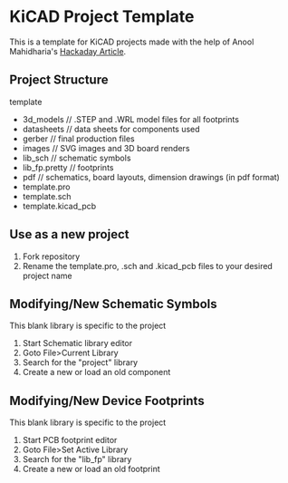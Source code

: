 # KiCAD Project Template

This is a template for KiCAD projects made with the help of Anool Mahidharia's [Hackaday Article](https://hackaday.com/2017/05/18/kicad-best-practises-library-management/).

## Project Structure

template
* 3d_models     // .STEP and .WRL model files for all footprints
* datasheets    // data sheets for components used
* gerber        // final production files
* images        // SVG images and 3D board renders
* lib_sch       // schematic symbols
* lib_fp.pretty // footprints
* pdf           // schematics, board layouts, dimension drawings (in pdf format)
* template.pro
* template.sch
* template.kicad_pcb

## Use as a new project

1. Fork repository
2. Rename the template.pro, .sch and .kicad_pcb files to your desired project name

## Modifying/New Schematic Symbols

This blank library is specific to the project

1. Start Schematic library editor
2. Goto File>Current Library
3. Search for the "project" library
4. Create a new or load an old component

## Modifying/New Device Footprints

This blank library is specific to the project

1. Start PCB footprint editor
2. Goto File>Set Active Library
3. Search for the "lib_fp" library
4. Create a new or load an old footprint